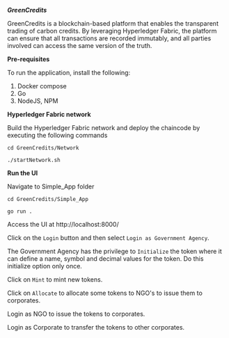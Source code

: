 ***GreenCredits***

GreenCredits is a blockchain-based platform that enables the transparent trading of carbon credits. By leveraging Hyperledger Fabric, the platform can ensure that all transactions are recorded immutably, and all parties involved can access the same version of the truth.

**Pre-requisites**

To run the application, install the following:

1. Docker compose
2. Go
3. NodeJS, NPM

**Hyperledger Fabric network**

Build the Hyperledger Fabric network and deploy the chaincode by executing the following commands

```cd GreenCredits/Network```

```./startNetwork.sh```

**Run the UI**

Navigate to Simple_App folder

```cd GreenCredits/Simple_App```

```go run .```

Access the UI at http://localhost:8000/

Click on the `Login` button and then select `Login as Government Agency`. 

The Government Agency has the privilege to `Initialize` the token where it can define a name, symbol and decimal values for the token. Do this initialize option only once.

Click on `Mint` to mint new tokens. 

Click on `Allocate` to allocate some tokens to NGO's to issue them to corporates.

Login as NGO to issue the tokens to corporates.

Login as Corporate to transfer the tokens to other corporates.







   
